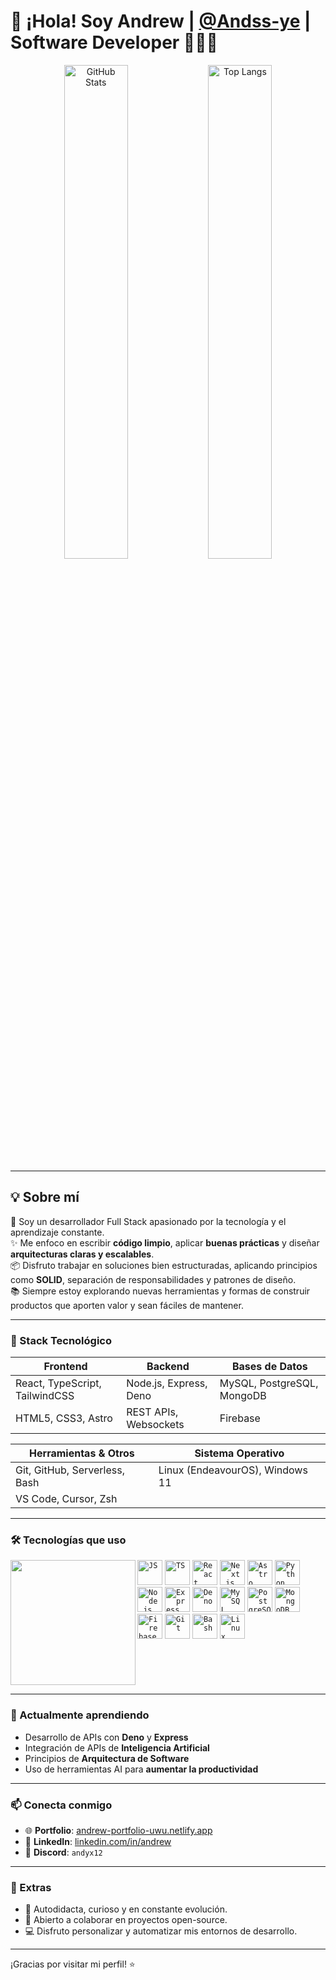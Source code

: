 # 👋 ¡Hola! Soy Andrew | [@Andss-ye](https://github.com/Andss-ye) | Software Developer 🧑🏻‍💻

<div align="center">
  <img src="https://github-readme-stats.vercel.app/api?username=Andss-ye&show_icons=true&theme=radical" alt="GitHub Stats" width="45%" />
  <img src="https://github-readme-stats.vercel.app/api/top-langs/?username=Andss-ye&layout=compact&theme=radical" alt="Top Langs" width="45%" />
</div>

---

## 💡 Sobre mí

🎯 Soy un desarrollador Full Stack apasionado por la tecnología y el aprendizaje constante.  
✨ Me enfoco en escribir **código limpio**, aplicar **buenas prácticas** y diseñar **arquitecturas claras y escalables**.  
📦 Disfruto trabajar en soluciones bien estructuradas, aplicando principios como **SOLID**, separación de responsabilidades y patrones de diseño.  
📚 Siempre estoy explorando nuevas herramientas y formas de construir productos que aporten valor y sean fáciles de mantener.

---

### 🧠 Stack Tecnológico

<div align="center">

| **Frontend**                     | **Backend**               | **Bases de Datos**     |
|----------------------------------|----------------------------|-------------------------|
| React, TypeScript, TailwindCSS  | Node.js, Express, Deno     | MySQL, PostgreSQL, MongoDB |
| HTML5, CSS3, Astro               | REST APIs, Websockets      | Firebase                |

| **Herramientas & Otros**        | **Sistema Operativo**     |
|----------------------------------|----------------------------|
| Git, GitHub, Serverless, Bash   | Linux (EndeavourOS), Windows 11 |
| VS Code, Cursor, Zsh            |                            |

</div>

---

### 🛠 Tecnologías que uso

<img align="left" height="200" src="https://i.pinimg.com/736x/76/d6/27/76d6278b02cbad2cd81a0469b1495af7.jpg" />

<div align="left">

<code><img height="40" src="https://cdn.jsdelivr.net/gh/devicons/devicon/icons/javascript/javascript-original.svg" alt="JS" /></code>
<code><img height="40" src="https://cdn.jsdelivr.net/gh/devicons/devicon/icons/typescript/typescript-original.svg" alt="TS" /></code>
<code><img height="40" src="https://cdn.jsdelivr.net/gh/devicons/devicon/icons/react/react-original.svg" alt="React" /></code>
<code><img height="40" src="https://cdn.jsdelivr.net/gh/devicons/devicon/icons/nextjs/nextjs-original.svg" alt="Next.js" /></code>
<code><img height="40" src="https://cdn.jsdelivr.net/gh/devicons/devicon/icons/astro/astro-original.svg" alt="Astro" /></code>
<code><img height="40" src="https://cdn.jsdelivr.net/gh/devicons/devicon/icons/python/python-original.svg" alt="Python" /></code>
<code><img height="40" src="https://cdn.jsdelivr.net/gh/devicons/devicon/icons/nodejs/nodejs-original.svg" alt="Node.js" /></code>
<code><img height="40" src="https://cdn.jsdelivr.net/gh/devicons/devicon/icons/express/express-original.svg" alt="Express" /></code>
<code><img height="40" src="https://cdn.jsdelivr.net/gh/devicons/devicon/icons/denojs/denojs-original.svg" alt="Deno" /></code>
<code><img height="40" src="https://cdn.jsdelivr.net/gh/devicons/devicon/icons/mysql/mysql-original.svg" alt="MySQL" /></code>
<code><img height="40" src="https://cdn.jsdelivr.net/gh/devicons/devicon/icons/postgresql/postgresql-original.svg" alt="PostgreSQL" /></code>
<code><img height="40" src="https://cdn.jsdelivr.net/gh/devicons/devicon/icons/mongodb/mongodb-original.svg" alt="MongoDB" /></code>
<code><img height="40" src="https://cdn.jsdelivr.net/gh/devicons/devicon/icons/firebase/firebase-plain.svg" alt="Firebase" /></code>
<code><img height="40" src="https://cdn.jsdelivr.net/gh/devicons/devicon/icons/git/git-original.svg" alt="Git" /></code>
<code><img height="40" src="https://cdn.jsdelivr.net/gh/devicons/devicon/icons/bash/bash-original.svg" alt="Bash" /></code>
<code><img height="40" src="https://cdn.jsdelivr.net/gh/devicons/devicon/icons/linux/linux-original.svg" alt="Linux" /></code>

</div>

<br clear="both" />

---

### 🚀 Actualmente aprendiendo
- Desarrollo de APIs con **Deno** y **Express**
- Integración de APIs de **Inteligencia Artificial**
- Principios de **Arquitectura de Software**
- Uso de herramientas AI para **aumentar la productividad**

---

### 📫 Conecta conmigo

- 🌐 **Portfolio**: [andrew-portfolio-uwu.netlify.app](https://andrew-portfolio-uwu.netlify.app/)
- 💼 **LinkedIn**: [linkedin.com/in/andrew](https://www.linkedin.com/in/andrés-rodriguez-499363211)
- 💬 **Discord**: `andyx12`

---

### 💬 Extras

- 🧠 Autodidacta, curioso y en constante evolución.  
- 🤝 Abierto a colaborar en proyectos open-source.  
- 💻 Disfruto personalizar y automatizar mis entornos de desarrollo.  

---

¡Gracias por visitar mi perfil! ⭐
